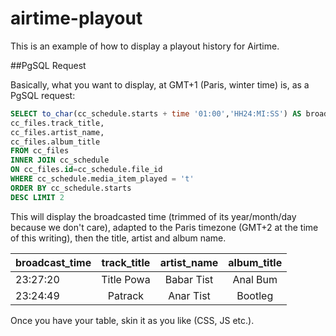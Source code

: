 airtime-playout
===============

This is an example of how to display a playout history for Airtime.

##PgSQL Request

Basically, what you want to display, at GMT+1 (Paris, winter time) is, as a PgSQL request:

```sql
SELECT to_char(cc_schedule.starts + time '01:00','HH24:MI:SS') AS broadcast_time,
cc_files.track_title,
cc_files.artist_name,
cc_files.album_title 
FROM cc_files 
INNER JOIN cc_schedule 
ON cc_files.id=cc_schedule.file_id 
WHERE cc_schedule.media_item_played = 't' 
ORDER BY cc_schedule.starts 
DESC LIMIT 2
```

This will display the broadcasted time (trimmed of its year/month/day because we don't care), adapted to the Paris timezone (GMT+2 at the time of this writing), then the title, artist and album name.


| broadcast_time  | track_title   | artist_name   | album_title   | 
| -------------   | :----------:  | :----------:  | :----------:  |
| 23:27:20        | Title Powa  	| Babar Tist    | Anal Bum      | 
| 23:24:49        | Patrack       | Anar Tist     | Bootleg       |

Once you have your table, skin it as you like (CSS, JS etc.).



